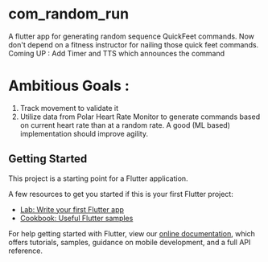 # com_random_run

A flutter app for generating random sequence QuickFeet commands. Now don't depend on a fitness instructor for nailing those quick feet commands.
Coming UP : Add Timer and TTS which announces the command

# Ambitious Goals : 
1) Track movement to validate it
2) Utilize data from Polar Heart Rate Monitor to generate commands based on current heart rate than at a random rate. A good (ML based) implementation should improve agility.

## Getting Started

This project is a starting point for a Flutter application.

A few resources to get you started if this is your first Flutter project:

- [Lab: Write your first Flutter app](https://flutter.dev/docs/get-started/codelab)
- [Cookbook: Useful Flutter samples](https://flutter.dev/docs/cookbook)

For help getting started with Flutter, view our
[online documentation](https://flutter.dev/docs), which offers tutorials,
samples, guidance on mobile development, and a full API reference.
